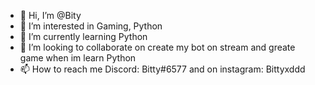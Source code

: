 - 👋 Hi, I’m @Bity
- 👀 I’m interested in Gaming, Python 
- 🌱 I’m currently learning Python
- 💞️ I’m looking to collaborate on create my bot on stream and greate game when im learn Python
- 📫 How to reach me Discord: Bitty#6577 and on instagram: Bittyxddd

<!---
Bltty/Bltty is a ✨ special ✨ repository because its `README.md` (this file) appears on your GitHub profile.
You can click the Preview link to take a look at your changes.
--->
